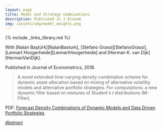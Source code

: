 ```yaml
---
layout: page
title: Model and Strategy Combinations
description: Published in J Econom
img: /assets/img/model_weights.png
---
```

{% include _links_library.md %}

<script type="text/javascript">
 function showhide(id) {
    var e = document.getElementById(id);
    e.style.display = (e.style.display == 'block') ? 'none' : 'block';
 }
</script> 


With [Nalan Baştürk][NalanBasturk], [Stefano Grassi][StefanoGrassi], [Lennart Hoogerheide][LennartHoogerheide] and [Herman K. van Dijk][HermanVanDijk].

Published in Journal of Econometrics, 2018.

> A novel extended time-varying density combination scheme for dynamic asset-allocation based on  mixing of alternative volatility models and alternative portfolio strategies. For computations: a new dynamic filter based on mixtures of Student's _t_ distributions (M-Filter).


<i class="fa fa-download fa-ld" aria-hidden="true"></i> PDF: <a class="page-link" href="{{ '/research/Basturk, Borowska, Grassi, Hoogerheide, van Dijk - Forecast Density Combinations of Dynamic Models and Data Driven Portfolio Strategies.pdf' | prepend: site.baseurl | prepend: site.url }}">Forecast Density Combinations of Dynamic Models and Data Driven Portfolio Strategies</a> 


<i class="fa fa-sticky-note" aria-hidden="true"></i> <a href="javascript:showhide('baysm')">_Abstract_</a>
<div id="baysm" style="display:none;">
<p>  <div style="font-size:0.85em; text-align: justify;"> A dynamic asset-allocation model is specified in probabilistic terms as a combination of return distributions resulting from multiple pairs of dynamic models and portfolio strategies based on momentum patterns in US industry returns. The nonlinear state space representation of the model allows efficient and robust simulation-based Bayesian inference using a novel non-linear filter. Combination weights can be cross-correlated and correlated over time using feedback mechanisms. Diagnostic analysis gives insight into model and strategy misspecification. Empirical results show that a smaller flexible model-strategy combination performs better in terms of expected return and risk than a larger basic model-strategy combination. Dynamic patterns in combination weights and diagnostic learning provide useful signals for improved modelling and policy, in particular, from a risk-management perspective.
</div> </p>
</div>
